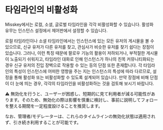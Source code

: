 # 타임라인의 비활성화
Misskey에서는 로컬, 소셜, 글로벌 타임라인을 각각 비활성화할 수 있습니다. 활성화 유무는 인스턴스 설정에서 제어판에서 설정할 수 있습니다.

로컬 타임라인이나 소셜 타임라인에서는 인스턴스에 있는 모든 유저의 게시물을 볼 수 있으므로, 신규 유저가 다른 유저를 찾고, 관심사가 비슷한 유저를 찾기 쉽다는 장점이 있습니다. 그러나, 이런 특징 때문에 팔로우 기능의 활용이 저하되거나, 부적절한 게시물이 노출되기 쉬워지고, 타임라인 대화로 인해 인스턴스가 하나의 친목 커뮤니티화되는 경우 신규 유저의 진입 장벽으로 작용할 수 있는 등의 단점 또한 존재합니다. 각 타임라인의 특성이 인스턴스에 어떠한 영향을 주는 지는 인스턴스의 특성에 따라 다르므로, 설정을 통해 활성화 또는 비활성화할 수 있도록 설계되어 있습니다. 만약 장점에 비해 단점이 더 눈에 띄는 경우, 각각의 타임라인을 비활성화하는 것을 검토해 보시기 바랍니다.

<div class="warn">⚠️ 無効化を行うと、ユーザーが困惑し、短期的に見て利用者が減る可能性があります。そのため、無効化の際は影響を慎重に検討し、事前に説明してフォローを整える期間を一定程度設けることを推奨します。</div>

なお、管理者/モデレーターは、これらのタイムラインの無効化状態は適用されず、引き続き利用することが可能です。

